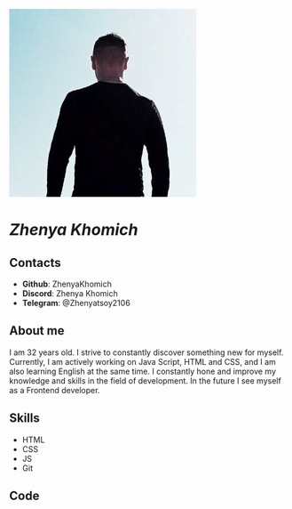 ![my photo](/img/q.jpg)

# ***Zhenya Khomich***

## Contacts
* **Github**: ZhenyaKhomich
* **Discord**: Zhenya Khomich
* **Telegram**: @Zhenyatsoy2106

## About me
I am 32 years old. I strive to constantly discover something new for myself. Currently, I am actively working on Java Script, HTML and CSS, and I am also learning English at the same time. I constantly hone and improve my knowledge and skills in the field of development. In the future I see myself as a Frontend developer.
## Skills

* HTML
* CSS
* JS
* Git

## Code

```
